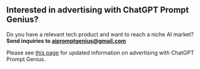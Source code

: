 ## Interested in advertising with ChatGPT Prompt Genius?

Do you have a relevant tech product and want to reach a niche AI market? **Send inquiries to aipromptgenius@gmail.com**

Please see [this page](https://promptgenius.notion.site/Advertise-With-Us-cec2e48b0c134fcc925fe0ee6063be5e) for updated information on advertising with ChatGPT Prompt Genius.
